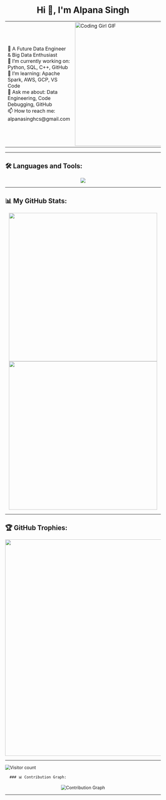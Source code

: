 <h1 align="center">Hi 👋, I'm Alpana Singh</h1>

<table>
  <tr>
    <td>
      🚀 A Future Data Engineer & Big Data Enthusiast <br/>
      🔭 I’m currently working on: Python, SQL, C++, GitHub <br/>
      🌱 I’m learning: Apache Spark, AWS, GCP, VS Code <br/>
      💬 Ask me about: Data Engineering, Code Debugging, GitHub <br/>
      📫 How to reach me: alpanasinghcs@gmail.com
    </td>
    <td width="50%">
      <img src="https://media.giphy.com/media/L1R1tvI9svkIWwpVYr/giphy.gif" width="400" 
L1R1tvI9svkIWwpVYr/giphy.gif" width="400" alt="Coding Girl GIF"/>
    </td>
  </tr>
</table>

---

## 🛠 Languages and Tools:

<p align="center">
  <img src="https://skillicons.dev/icons?i=python,cpp,postgresql,github,aws,gcp,spark,vscode" />
</p>

---
## 📊 My GitHub Stats:

<p align="center">
  <img src="https://github-readme-stats.vercel.app/api?username=code-majestic&show_icons=true&theme=radical" width="480"/><br/>
  <img src="https://github-readme-streak-stats.herokuapp.com?user=code-majestic&theme=radical" width="480"/>
</p>

---
## 🏆 GitHub Trophies:

<p align="center">
  <img src="https://github-profile-trophy.vercel.app/?username=code-majestic&theme=radical&no-frame=true&no-bg=true&margin-w=10" width="700"/>
</p>


---
<img src="https://komarev.com/ghpvc/?username=code-majestic&label=Profile%20Views&color=0e75b6&style=for-the-badge" alt="Visitor count"/>


      ### 📊 Contribution Graph:
<p align="center">
  <img src="https://github-readme-activity-graph.vercel.app/graph?username=code-majestic&theme=radical" alt="Contribution Graph"/>
</p>

---


